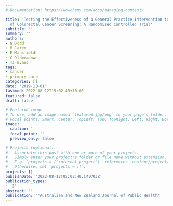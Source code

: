 ```yaml
---
# Documentation: https://wowchemy.com/docs/managing-content/

title: 'Testing the Effectiveness of a General Practice Intervention to Improve Uptake
  of Colorectal Cancer Screening: A Randomised Controlled Trial'
subtitle: ''
summary: ''
authors:
- N Dodd
- M Carey
- E Mansfield
- C Oldmeadow
- TJ Evans
tags:
- cancer
- primary care
categories: []
date: '2019-10-01'
lastmod: 2022-08-12T15:02:40+10:00
featured: false
draft: false

# Featured image
# To use, add an image named `featured.jpg/png` to your page's folder.
# Focal points: Smart, Center, TopLeft, Top, TopRight, Left, Right, BottomLeft, Bottom, BottomRight.
image:
  caption: ''
  focal_point: ''
  preview_only: false

# Projects (optional).
#   Associate this post with one or more of your projects.
#   Simply enter your project's folder or file name without extension.
#   E.g. `projects = ["internal-project"]` references `content/project/deep-learning/index.md`.
#   Otherwise, set `projects = []`.
projects: []
publishDate: '2022-08-12T05:02:40.140703Z'
publication_types:
- '2'
abstract: ''
publication: '*Australian and New Zealand Journal of Public Health*'
---
```

